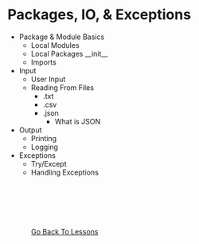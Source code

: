  # Packages, IO, & Exceptions
* Package & Module Basics
    * Local Modules
    * Local Packages
        \_\_init__ 
    * Imports
* Input
    * User Input
    * Reading From Files
        * .txt
        * .csv
        * .json
            * What is JSON
* Output
    * Printing
    * Logging 
* Exceptions
    * Try/Except
    * Handling Exceptions
\
\
\
\
\
\
\
[Go Back To Lessons](../../lessons#python-lessons)